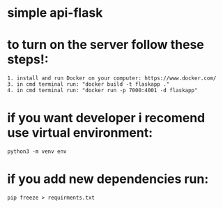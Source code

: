 # simple api-flask 

# to turn on the server follow these steps!:
    1. install and run Docker on your computer: https://www.docker.com/
    3. in cmd terminal run: "docker build -t flaskapp ."
    4. in cmd terminal run: "docker run -p 7000:4001 -d flaskapp"

# if you want developer i recomend use virtual environment:
    python3 -m venv env

# if you add new dependencies run:
    pip freeze > requirments.txt

